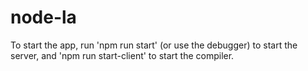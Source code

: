 # node-la
To start the app, run 'npm run start' (or use the debugger) to start the server, and 'npm run start-client' to start the compiler.